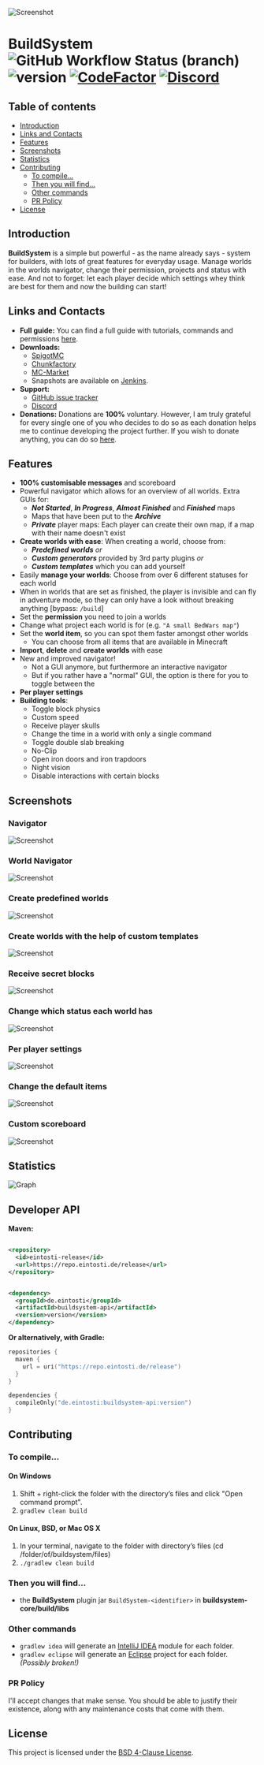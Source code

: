 ![Screenshot](.github/images/header.png)

# BuildSystem ![GitHub Workflow Status (branch)](https://img.shields.io/github/actions/workflow/status/thomasmny/BuildSystem/build.yml?branch=master) ![version](https://img.shields.io/github/v/release/thomasmny/BuildSystem) [![CodeFactor](https://www.codefactor.io/repository/github/thomasmny/buildsystem/badge)](https://www.codefactor.io/repository/github/thomasmny/buildsystem) [![Discord](https://img.shields.io/discord/419460301403193344.svg?label=&logo=discord&logoColor=ffffff&color=7389D8&labelColor=6A7EC2)](https://discord.com/rduPF3yk62)

## Table of contents

* [Introduction](#introduction)
* [Links and Contacts](#links-and-contacts)
* [Features](#features)
* [Screenshots](#screenshots)
* [Statistics](#statistics)
* [Contributing](#contributing)
    * [To compile...](#to-compile)
    * [Then you will find...](#then-you-will-find)
    * [Other commands](#other-commands)
    * [PR Policy](#pr-policy)
* [License](#license)

## Introduction

**BuildSystem** is a simple but powerful - as the name already says - system for builders, with lots of great features
for everyday usage. Manage worlds in the worlds navigator, change their permission, projects and status with ease. And
not to forget: let each player decide which settings whey think are best for them and now the building can start!

## Links and Contacts

* **Full guide:**
  You can find a full guide with tutorials, commands and permissions [here](https://eintosti.gitbook.io/buildsystem/).
* **Downloads:**
    * [SpigotMC](https://spigotmc.org/resources/buildsystem-1-8-1-18.60441/)
    * [Chunkfactory](https://chunkfactory.com/product/buildsystem-1-8-1-15.1049/)
    * [MC-Market](https://www.mc-market.org/resources/12399/)
    * Snapshots are available on [Jenkins](https://ci.eintosti.de/job/BuildSystem/).
* **Support:**
    * [GitHub issue tracker](https://github.com/einTosti/BuildSystem/issues)
    * [Discord](https://discord.gg/rduPF3yk62)
* **Donations:**
  Donations are **100%** voluntary. However, I am truly grateful for every single one of you who decides to do so as
  each donation helps me to continue developing the project further. If you wish to donate anything, you can do
  so [here](https://einTosti.com/donate).

## Features

* **100% customisable messages** and scoreboard
* Powerful navigator which allows for an overview of all worlds. Extra GUIs for:
    - **_Not Started_**, **_In Progress_**, **_Almost Finished_** and **_Finished_** maps
    - Maps that have been put to the **_Archive_**
    - **_Private_** player maps: Each player can create their own map, if a map with their name doesn't exist
* **Create worlds with ease**: When creating a world, choose from:
    - **_Predefined worlds_** _or_
    - **_Custom generators_** provided by 3rd party plugins _or_
    - **_Custom templates_** which you can add yourself
* Easily **manage your worlds**: Choose from over 6 different statuses for each world
* When in worlds that are set as finished, the player is invisible and can fly in adventure mode, so they can only have
  a look without breaking anything [bypass: `/build`]
* Set the **permission** you need to join a worlds
* Change what project each world is for (e.g. `"A small BedWars map"`)
* Set the **world item**, so you can spot them faster amongst other worlds
    - You can choose from all items that are available in Minecraft
* **Import**, **delete** and **create worlds** with ease
* New and improved navigator!
    - Not a GUI anymore, but furthermore an interactive navigator
    - But if you rather have a "normal" GUI, the option is there for you to toggle between the
* **Per player settings**
* **Building tools**:
    - Toggle block physics
    - Custom speed
    - Receive player skulls
    - Change the time in a world with only a single command
    - Toggle double slab breaking
    - No-Clip
    - Open iron doors and iron trapdoors
    - Night vision
    - Disable interactions with certain blocks

## Screenshots

### Navigator

![Screenshot](.github/images/navigator.png)

### World Navigator

![Screenshot](.github/images/worlds.png)

### Create predefined worlds

![Screenshot](.github/images/predefined_worlds.png)

### Create worlds with the help of custom templates

![Screenshot](.github/images/templates.png)

### Receive secret blocks

![Screenshot](.github/images/blocks.png)

### Change which status each world has

![Screenshot](.github/images/status.png)

### Per player settings

![Screenshot](.github/images/settings.png)

### Change the default items

![Screenshot](.github/images/setup.png)

### Custom scoreboard

![Screenshot](.github/images/scoreboard.png)

## Statistics

![Graph](https://bstats.org/signatures/bukkit/BuildSystem.svg)

## Developer API

**Maven:**

```xml

<repository>
  <id>eintosti-release</id>
  <url>https://repo.eintosti.de/release</url>
</repository>
```

```xml

<dependency>
  <groupId>de.eintosti</groupId>
  <artifactId>buildsystem-api</artifactId>
  <version>version</version>
</dependency>
 ```

**Or alternatively, with Gradle:**

```kotlin
repositories {
  maven {
    url = uri("https://repo.eintosti.de/release")
  }
}

dependencies {
  compileOnly("de.eintosti:buildsystem-api:version")
}
```

## Contributing

### To compile...

#### On Windows

1. Shift + right-click the folder with the directory’s files and click "Open command prompt".
2. `gradlew clean build`

#### On Linux, BSD, or Mac OS X

1. In your terminal, navigate to the folder with directory’s files (cd /folder/of/buildsystem/files)
2. `./gradlew clean build`

### Then you will find...

* the **BuildSystem** plugin jar `BuildSystem-<identifier>` in **buildsystem-core/build/libs**

### Other commands

* `gradlew idea` will generate an [IntelliJ IDEA](https://www.jetbrains.com/idea/) module for each folder.
* `gradlew eclipse` will generate an [Eclipse](https://www.eclipse.org/downloads/) project for each folder. _(Possibly
  broken!)_

### PR Policy

I'll accept changes that make sense. You should be able to justify their existence, along with any maintenance costs
that come with them.

## License

This project is licensed under the [BSD 4-Clause License](LICENSE).

